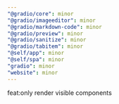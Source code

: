 ```yaml
---
"@gradio/core": minor
"@gradio/imageeditor": minor
"@gradio/markdown-code": minor
"@gradio/preview": minor
"@gradio/sanitize": minor
"@gradio/tabitem": minor
"@self/app": minor
"@self/spa": minor
"gradio": minor
"website": minor
---
```


feat:only render visible components
